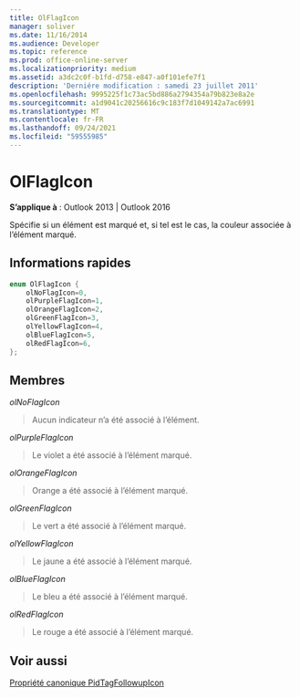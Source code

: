 ```yaml
---
title: OlFlagIcon
manager: soliver
ms.date: 11/16/2014
ms.audience: Developer
ms.topic: reference
ms.prod: office-online-server
ms.localizationpriority: medium
ms.assetid: a3dc2c0f-b1fd-d758-e847-a0f101efe7f1
description: 'Derniére modification : samedi 23 juillet 2011'
ms.openlocfilehash: 9995225f1c73ac5bd886a2794354a79b823e8a2e
ms.sourcegitcommit: a1d9041c20256616c9c183f7d1049142a7ac6991
ms.translationtype: MT
ms.contentlocale: fr-FR
ms.lasthandoff: 09/24/2021
ms.locfileid: "59555985"
---
```

# <a name="olflagicon"></a>OlFlagIcon

  
  
**S’applique à** : Outlook 2013 | Outlook 2016 
  
Spécifie si un élément est marqué et, si tel est le cas, la couleur associée à l’élément marqué.
  
## <a name="quick-info"></a>Informations rapides

```cpp
enum OlFlagIcon { 
    olNoFlagIcon=0, 
    olPurpleFlagIcon=1, 
    olOrangeFlagIcon=2, 
    olGreenFlagIcon=3, 
    olYellowFlagIcon=4, 
    olBlueFlagIcon=5, 
    olRedFlagIcon=6, 
}; 

```

## <a name="members"></a>Membres

 _olNoFlagIcon_
  
> Aucun indicateur n’a été associé à l’élément.
    
 _olPurpleFlagIcon_
  
> Le violet a été associé à l’élément marqué.
    
 _olOrangeFlagIcon_
  
> Orange a été associé à l’élément marqué.
    
 _olGreenFlagIcon_
  
> Le vert a été associé à l’élément marqué.
    
 _olYellowFlagIcon_
  
> Le jaune a été associé à l’élément marqué.
    
 _olBlueFlagIcon_
  
> Le bleu a été associé à l’élément marqué.
    
 _olRedFlagIcon_
  
> Le rouge a été associé à l’élément marqué.
    
## <a name="see-also"></a>Voir aussi



[Propriété canonique PidTagFollowupIcon](pidtagfollowupicon-canonical-property.md)

